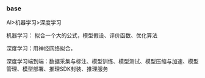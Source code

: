 ### base

AI>机器学习>深度学习

机器学习： 拟合一个大的公式，模型假设、评价函数、优化算法

深度学习：用神经网络拟合，

深度学习端到端：数据采集与标注、模型训练、模型测试、模型压缩与加速、模型管理、模型部署、推理SDK封装、推理服务
